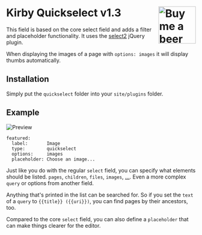 # Kirby Quickselect v1.3 <a href="https://www.paypal.me/medienbaecker"><img width="99" src="http://www.medienbaecker.com/beer.png" alt="Buy me a beer" align="right"></a>

This field is based on the core select field and adds a filter and placeholder functionality. It uses the [select2](https://github.com/select2/select2) jQuery plugin.

When displaying the images of a page with `options: images` it will display thumbs automatically.

## Installation

Simply put the `quickselect` folder into your `site/plugins` folder.

## Example

![Preview](quickselect.gif)

````
featured:
  label:       Image
  type:        quickselect
  options:     images
  placeholder: Choose an image...
````

Just like you do with the regular `select` field, you can specify what elements should be listed. `pages`, `children`, `files`, `images`, [...](https://getkirby.com/docs/cheatsheet/panel-fields/select). Even a more complex `query` or options from another field.

Anything that's printed in the list can be searched for. So if you set the `text` of a `query` to `{{title}} ({{uri}})`, you can find pages by their ancestors, too.

Compared to the core `select` field, you can also define a `placeholder` that can make things clearer for the editor.
